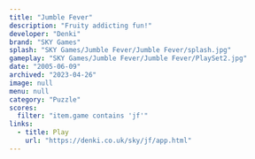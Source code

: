 ```yaml
---
title: "Jumble Fever"
description: "Fruity addicting fun!"
developer: "Denki"
brand: "SKY Games"
splash: "SKY Games/Jumble Fever/Jumble Fever/splash.jpg"
gameplay: "SKY Games/Jumble Fever/Jumble Fever/PlaySet2.jpg"
date: "2005-06-09"
archived: "2023-04-26"
image: null
menu: null
category: "Puzzle"
scores:
  filter: "item.game contains 'jf'"
links:
  - title: Play
    url: "https://denki.co.uk/sky/jf/app.html"
---
```

